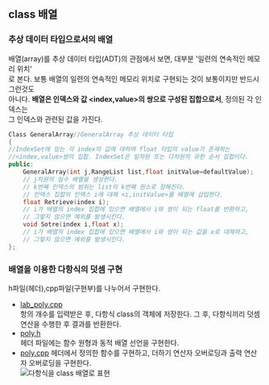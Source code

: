 ## class 배열

### 추상 데이터 타입으로서의 배열  
배열(array)를 추상 데이터 타입(ADT)의 관점에서 보면, 대부분 '일련의 연속적인 메모리 위치'  
로 본다. 보통 배열의 일련의 연속적인 메모리 위치로 구현되는 것이 보통이지만 반드시 그런것도  
아니다. **배열은 인덱스와 값 <index,value>의 쌍으로 구성된 집합으로서**, 정의된 각 인덱스는  
그 인덱스와 관련된 값을 가진다.  
~~~c++
Class GeneralArray//GeneralArray 추상 데이터 타입
{
//IndexSet에 있는 각 index의 값에 대하여 float 타입의 value가 존재하는
//<index,value>쌍의 집합. IndexSet은 일차원 또는 다차원의 유한 순서 집합이다.
public:
    GeneralArray(int j,RangeList list,float initValue=defaultValue);
    // j차원의 실수 배열을 생성한다.
    // k번째 인덱스의 범위는 list의 k번째 원소로 정해진다.
    // 인덱스 집합의 인덱스 i에 대해 <i,initValue>를 배열에 삽입한다.
    float Retrieve(index i);
    // i가 배열의 index 집합에 있으면 배열에서 i와 쌍이 되는 float를 반환하고,
    // 그렇지 않으면 예외를 발생시킨다.
    void Sotre(index i,float x);
    // i가 배열의 index 집합에 있으면 배열에서 i와 쌍이 되는 값을 x로 대체하고,
    // 그렇지 않으면 예외를 발생시킨다.
};

~~~  
### 배열을 이용한 다항식의 덧셈 구현  
h파일(헤더),cpp파일(구현부)를 나누어서 구현한다.  
- [lab_poly.cpp](https://github.com/euichanhwang/CS_study/blob/main/data-structure/class%20%EB%B0%B0%EC%97%B4/lab_poly.cpp)  
항의 개수를 입력받은 후, 다항식 class의 객체에 저장한다. 그 후, 다항식끼리 덧셈 연산을 수행한 후 결과를 반환한다.  
- [poly.h](https://github.com/euichanhwang/CS_study/blob/main/data-structure/class%20%EB%B0%B0%EC%97%B4/poly.h)  
헤더 파일에는 함수 원형과 동적 배열 선언을 구현한다.  
- [poly.cpp](https://github.com/euichanhwang/CS_study/blob/main/data-structure/class%20%EB%B0%B0%EC%97%B4/poly.cpp)
헤더에서 정의한 함수를 구현하고, 더하기 연산자 오버로딩과 출력 연산자 오버로딩을 구현한다.  
![다항식을 class 배열로 표현](https://github.com/euichanhwang/CS_study/blob/main/img/%EB%8B%A4%ED%95%AD%EC%8B%9D%EC%9D%84%20class%20%EB%B0%B0%EC%97%B4%EC%9C%BC%EB%A1%9C%20%ED%91%9C%ED%98%84.jpg)  



